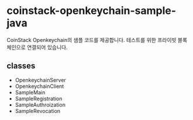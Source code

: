 # coinstack-openkeychain-sample-java

CoinStack Openkeychain의 샘플 코드를 제공합니다.
테스트를 위한 프라이빗 블록체인으로 연결되어 있습니다.

## classes
- OpenkeychainServer
- OpenkeychainClient
- SampleMain
- SampleRegistration
- SampleAuthroization
- SampleRevocation
